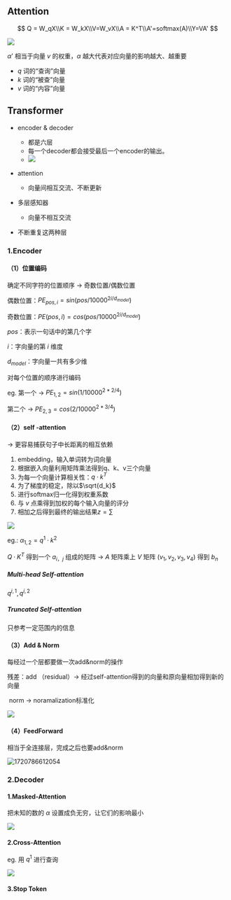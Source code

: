 ## Attention

$$
Q = W_qX\\K = W_kX\\V=W_vX\\A = K^T\\A'=softmax(A)\\Y=VA'
$$

![](https://sevanthea7.oss-cn-beijing.aliyuncs.com/QGworks/202407121937600.png)

$\alpha ’$ 相当于向量 $v$ 的权重，$\alpha$ 越大代表对应向量的影响越大、越重要

- $q$ 词的“查询”向量
- $k$ 词的“被查”向量
- $v$ 词的“内容”向量

## Transformer

- encoder & decoder
  - 都是六层 
  - 每一个decoder都会接受最后一个encoder的输出。
  - ![](https://sevanthea7.oss-cn-beijing.aliyuncs.com/QGworks/202407122131057.png)

- attention
  - 向量间相互交流、不断更新
- 多层感知器
  - 向量不相互交流
- 不断重复这两种层

### 1.Encoder

#### （1）位置编码

确定不同字符的位置顺序 -> 奇数位置/偶数位置

偶数位置：$PE_{pos, i} = sin( pos/10000^{2i/d_{model}})$

奇数位置：$PE(pos, i) = cos( pos/10000^{2i/d_{model}})$

$pos$：表示一句话中的第几个字

$i$：字向量的第 $i$ 维度

$d_{model}$：字向量一共有多少维

对每个位置的顺序进行编码

eg. 第一个 -> $PE_{1,2} = sin( 1/10000^{2*2/4})$

第二个 -> $PE_{2,3} = cos( 2/10000^{2*3/4})$

#### （2）self -attention

-> 更容易捕获句子中长距离的相互依赖

1. embedding，输入单词转为词向量
2. 根据嵌入向量利用矩阵乘法得到q、k、v三个向量
3. 为每一个向量计算相关性：$q ⋅ k^T$
4. 为了梯度的稳定，除以$\sqrt{d_k}$
5. 进行softmax归一化得到权重系数
6. 与 $v$ 点乘得到加权的每个输入向量的评分
7. 相加之后得到最终的输出结果$z = \sum$

![](https://sevanthea7.oss-cn-beijing.aliyuncs.com/QGworks/202407121950189.png)

eg.: $\alpha_{1,2} = q^1·k^2$

$Q · K^T$ 得到一个 $a_{i，j}$ 组成的矩阵 -> $A$ 矩阵乘上 $V$ 矩阵 $( v_1, v_2, v_3, v_4 )$  得到 $b _n$ 

##### Multi-head Self-attention

$q^{i,1}, q^{i,2}$

##### Truncated Self-attention

只参考一定范围内的信息

#### （3）Add & Norm

每经过一个层都要做一次add&norm的操作

残差：add （residual）-> 经过self-attention得到的向量和原向量相加得到新的向量

​			norm -> noramalization标准化

![](https://sevanthea7.oss-cn-beijing.aliyuncs.com/QGworks/202407121953306.png)

#### （4）FeedForward

相当于全连接层，完成之后也要add&norm

![1720786612054](C:/Users/EC319/AppData/Roaming/Typora/typora-user-images/1720786612054.png)

### 2.Decoder

#### 1.Masked-Attention

把未知的数的 $\alpha$ 设置成负无穷，让它们的影响最小

 ![](https://sevanthea7.oss-cn-beijing.aliyuncs.com/QGworks/202407131108377.png)

#### 2.Cross-Attention

eg. 用 $q^1$ 进行查询

![](https://sevanthea7.oss-cn-beijing.aliyuncs.com/QGworks/202407122015170.png)



#### 3.Stop Token